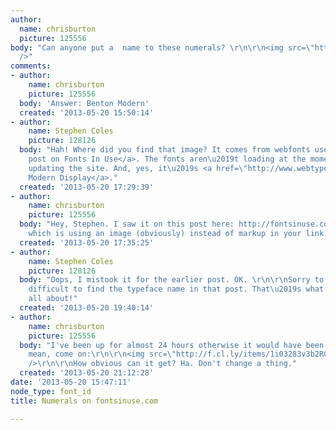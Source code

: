 ```yaml
---
author:
  name: chrisburton
  picture: 125556
body: "Can anyone put a  name to these numerals? \r\n\r\n<img src=\"http://f.cl.ly/items/1r413h1z192z0U0R1C1O/new-fiu-collection-by-the-numbers.png\"
  />"
comments:
- author:
    name: chrisburton
    picture: 125556
  body: 'Answer: Benton Modern'
  created: '2013-05-20 15:50:14'
- author:
    name: Stephen Coles
    picture: 128126
  body: "Hah! Where did you find that image? It comes from webfonts used in <a href=\"http://fontsinuse.com/uses/39/100-days\">this
    post on Fonts In Use</a>. The fonts aren\u2019t loading at the moment as we\u2019re
    updating the site. And, yes, it\u2019s <a href=\"http://www.webtype.com/font/benton-modern-display-family-16-fonts/\">Benton
    Modern Display</a>."
  created: '2013-05-20 17:29:39'
- author:
    name: chrisburton
    picture: 125556
  body: "Hey, Stephen. I saw it on this post here: http://fontsinuse.com/uses/1783/welcome-to-the-new-fonts-in-use
    which is using an image (obviously) instead of markup in your link. So gorgeous.\r\n\r\n"
  created: '2013-05-20 17:35:25'
- author:
    name: Stephen Coles
    picture: 128126
  body: "Oops, I mistook it for the earlier post. OK. \r\n\r\nSorry to hear it was
    difficult to find the typeface name in that post. That\u2019s what the site is
    all about!"
  created: '2013-05-20 19:40:14'
- author:
    name: chrisburton
    picture: 125556
  body: "I've been up for almost 24 hours otherwise it would have been quite obvious.\r\n\r\nI
    mean, come on:\r\n\r\n<img src=\"http://f.cl.ly/items/1i03283v3b2R0N1v1O3H/Image%202013-05-20%20at%204.10.35%20PM.png\"
    />\r\n\r\nHow obvious can it get? Ha. Don't change a thing."
  created: '2013-05-20 21:12:28'
date: '2013-05-20 15:47:11'
node_type: font_id
title: Numerals on fontsinuse.com

---
```

